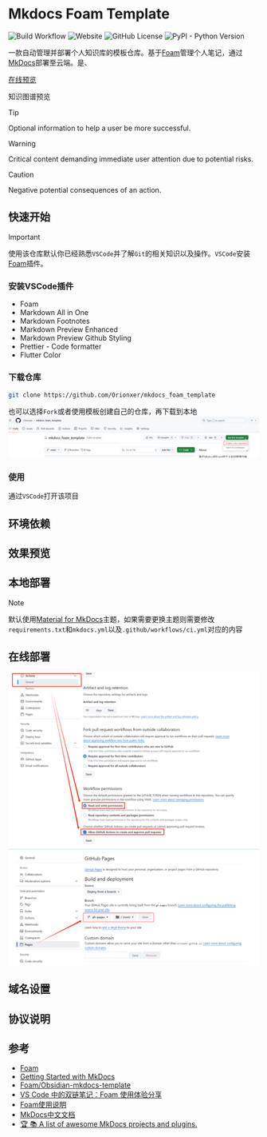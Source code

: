 ﻿# Mkdocs Foam Template

![Build Workflow](https://github.com/orionxer/mkdocs_foam_template/actions/workflows/ci.yml/badge.svg)
![Website](https://img.shields.io/website?url=https%3A%2F%2Forionxer.github.io/mkdocs_foam_template)
![GitHub License](https://img.shields.io/github/license/orionxer/mkdocs_foam_template)
![PyPI - Python Version](https://img.shields.io/pypi/pyversions/mkdocs)

一款自动管理并部署个人知识库的模板仓库。基于[Foam](https://github.com/foambubble/foam)管理个人笔记，通过[MkDocs](https://www.mkdocs.org/getting-started/)部署至云端。是、

[在线预览](https://orionxer.github.io/mkdocs_foam_template)

知识图谱预览

> [!TIP]
> Optional information to help a user be more successful.


> [!WARNING]  
> Critical content demanding immediate user attention due to potential risks.

> [!CAUTION]
> Negative potential consequences of an action.

## 快速开始
> [!IMPORTANT]  
> 使用该仓库默认你已经熟悉`VSCode`并了解`Git`的相关知识以及操作。`VSCode`安装
[Foam](https://github.com/foambubble/foam)插件。

### 安装VSCode插件
- Foam
- Markdown All in One
- Markdown Footnotes
- Markdown Preview Enhanced
- Markdown Preview Github Styling
- Prettier - Code formatter
- Flutter Color

### 下载仓库
```sh
git clone https://github.com/Orionxer/mkdocs_foam_template
```
也可以选择`Fork`或者使用模板创建自己的仓库，再下载到本地
![通过模板创建仓库](docs/images/use_template.png)

### 使用
通过`VSCode`打开该项目



## 环境依赖
## 效果预览
## 本地部署
> [!NOTE]  
> 默认使用[Material for MkDocs](https://squidfunk.github.io/mkdocs-material/)主题，如果需要更换主题则需要修改`requirements.txt`和`mkdocs.yml`以及`.github/workflows/ci.yml`对应的内容
## 在线部署
![设置Workflow权限](docs/images/workflow_permissions.png)
![部署分支](docs/images/pages_branch.png)
## 域名设置
## 协议说明
## 参考
- [Foam](https://github.com/foambubble/foam)
- [Getting Started with MkDocs](https://www.mkdocs.org/getting-started/)
- [Foam/Obsidian-mkdocs-template](https://github.com/Jackiexiao/foam-mkdocs-template)
- [VS Code 中的双链笔记：Foam 使用体验分享](https://sspai.com/post/70956)
- [Foam使用说明](https://www.onekbase.com/kb-km/2dn-km-vsc-foam.html)
- [MkDocs中文文档](https://hellowac.github.io/mkdocs-docs-zh/)
- [🏆 📚 A list of awesome MkDocs projects and plugins.](https://github.com/mkdocs/catalog)
